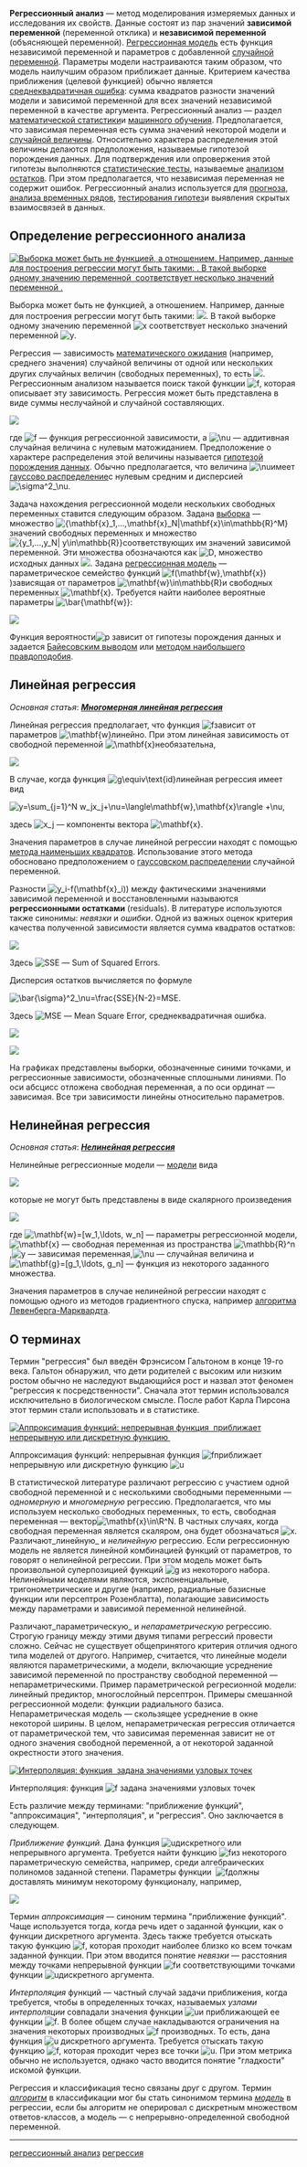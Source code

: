 **Регрессионный анализ** — метод моделирования измеряемых данных и исследования их свойств. Данные состоят из пар значений **зависимой переменной** (переменной отклика) и **независимой переменной** (объясняющей переменной). [Регрессионная модель](http://www.machinelearning.ru/wiki/index.php?title=%D0%A0%D0%B5%D0%B3%D1%80%D0%B5%D1%81%D1%81%D0%B8%D0%BE%D0%BD%D0%BD%D0%B0%D1%8F_%D0%BC%D0%BE%D0%B4%D0%B5%D0%BB%D1%8C "Регрессионная модель") есть функция независимой переменной и параметров с добавленной [случайной переменной](http://www.machinelearning.ru/wiki/index.php?title=%D0%A1%D0%BB%D1%83%D1%87%D0%B0%D0%B9%D0%BD%D0%B0%D1%8F_%D0%BF%D0%B5%D1%80%D0%B5%D0%BC%D0%B5%D0%BD%D0%BD%D0%B0%D1%8F&action=edit "Случайная переменная"). Параметры модели настраиваются таким образом, что модель наилучшим образом приближает данные. Критерием качества приближения (целевой функцией) обычно является [среднеквадратичная ошибка](http://www.machinelearning.ru/wiki/index.php?title=%D0%A1%D1%80%D0%B5%D0%B4%D0%BD%D0%B5%D0%BA%D0%B2%D0%B0%D0%B4%D1%80%D0%B0%D1%82%D0%B8%D1%87%D0%BD%D0%B0%D1%8F_%D0%BE%D1%88%D0%B8%D0%B1%D0%BA%D0%B0&action=edit "Среднеквадратичная ошибка"): сумма квадратов разности значений модели и зависимой переменной для всех значений независимой переменной в качестве аргумента. Регрессионный анализ — раздел [математической статистики](http://www.machinelearning.ru/wiki/index.php?title=%D0%9C%D0%B0%D1%82%D0%B5%D0%BC%D0%B0%D1%82%D0%B8%D1%87%D0%B5%D1%81%D0%BA%D0%B0%D1%8F_%D1%81%D1%82%D0%B0%D1%82%D0%B8%D1%81%D1%82%D0%B8%D0%BA%D0%B0 "Математическая статистика")и [машинного обучения](http://www.machinelearning.ru/wiki/index.php?title=%D0%9C%D0%B0%D1%88%D0%B8%D0%BD%D0%BD%D0%BE%D0%B5_%D0%BE%D0%B1%D1%83%D1%87%D0%B5%D0%BD%D0%B8%D0%B5 "Машинное обучение"). Предполагается, что зависимая переменная есть сумма значений некоторой модели и [случайной величины](http://www.machinelearning.ru/wiki/index.php?title=%D0%A1%D0%BB%D1%83%D1%87%D0%B0%D0%B9%D0%BD%D0%B0%D1%8F_%D0%B2%D0%B5%D0%BB%D0%B8%D1%87%D0%B8%D0%BD%D0%B0 "Случайная величина"). Относительно характера распределения этой величины делаются предположения, называемые гипотезой порождения данных. Для подтверждения или опровержения этой гипотезы выполняются [статистические тесты](http://www.machinelearning.ru/wiki/index.php?title=%D0%A1%D1%82%D0%B0%D1%82%D0%B8%D1%81%D1%82%D0%B8%D1%87%D0%B5%D1%81%D0%BA%D0%B8%D0%B9_%D1%82%D0%B5%D1%81%D1%82 "Статистический тест"), называемые [анализом остатков](http://www.machinelearning.ru/wiki/index.php?title=%D0%90%D0%BD%D0%B0%D0%BB%D0%B8%D0%B7_%D0%BE%D1%81%D1%82%D0%B0%D1%82%D0%BA%D0%BE%D0%B2&action=edit "Анализ остатков"). При этом предполагается, что независимая переменная не содержит ошибок. Регрессионный анализ используется для [прогноза](http://www.machinelearning.ru/wiki/index.php?title=%D0%9F%D1%80%D0%BE%D0%B3%D0%BD%D0%BE%D0%B7 "Прогноз"), [анализа временных рядов](http://www.machinelearning.ru/wiki/index.php?title=%D0%90%D0%BD%D0%B0%D0%BB%D0%B8%D0%B7_%D0%B2%D1%80%D0%B5%D0%BC%D0%B5%D0%BD%D0%BD%D1%8B%D1%85_%D1%80%D1%8F%D0%B4%D0%BE%D0%B2&action=edit "Анализ временных рядов"), [тестирования гипотез](http://www.machinelearning.ru/wiki/index.php?title=%D0%A2%D0%B5%D1%81%D1%82%D0%B8%D1%80%D0%BE%D0%B2%D0%B0%D0%BD%D0%B8%D0%B5_%D0%B3%D0%B8%D0%BF%D0%BE%D1%82%D0%B5%D0%B7&action=edit "Тестирование гипотез")и выявления скрытых взаимосвязей в данных.

## Определение регрессионного анализа

[![Выборка может быть не функцией, а отношением. Например, данные для построения регрессии могут быть такими: . В такой выборке одному значению переменной  соответствует несколько значений переменной .](/images/aa45aec38bdf4f329d2fd5662da6565b.gif)](http://www.machinelearning.ru/wiki/index.php?title=%D0%98%D0%B7%D0%BE%D0%B1%D1%80%D0%B0%D0%B6%D0%B5%D0%BD%D0%B8%D0%B5:Regression_Analysis_Regression.gif "Выборка может быть не функцией, а отношением. Например, данные для построения регрессии могут быть такими: . В такой выборке одному значению переменной  соответствует несколько значений переменной .")

Выборка может быть не функцией, а отношением. Например, данные для построения регрессии могут быть такими: ![](/images/472f2dd0832a0b89d64a63219690d951). В такой выборке одному значению переменной ![x](/images/48981423e0ea0c2528e76c4e72886832) соответствует несколько значений переменной ![y](/images/b04f085ca1dae087889ac549ba5b18d4).

Регрессия — зависимость [математического ожидания](http://www.machinelearning.ru/wiki/index.php?title=%D0%9C%D0%B0%D1%82%D0%B5%D0%BC%D0%B0%D1%82%D0%B8%D1%87%D0%B5%D1%81%D0%BA%D0%BE%D0%B5_%D0%BE%D0%B6%D0%B8%D0%B4%D0%B0%D0%BD%D0%B8%D0%B5 "Математическое ожидание") (например, среднего значения) случайной величины от одной или нескольких других случайных величин (свободных переменных), то есть ![](/images/2fccd6425802e7758dc288ab55957b2a). Регрессионным анализом называется поиск такой функции ![f](/images/bb6fcc940de74efa74ba31c0f7109e14), которая описывает эту зависимость. Регрессия может быть представлена в виде суммы неслучайной и случайной составляющих.

![](/images/0b144cb28dfcd3e23348cf58a5d290bc)

где ![f](/images/bb6fcc940de74efa74ba31c0f7109e14) — функция регрессионной зависимости, а ![\nu](/images/381c05a7bfc4664d346ee72462bf3018) — аддитивная случайная величина с нулевым матожиданием. Предположение о характере распределения этой величины называется [гипотезой порождения данных](http://www.machinelearning.ru/wiki/index.php?title=%D0%93%D0%B8%D0%BF%D0%BE%D1%82%D0%B5%D0%B7%D0%B0_%D0%BF%D0%BE%D1%80%D0%BE%D0%B6%D0%B4%D0%B5%D0%BD%D0%B8%D1%8F_%D0%B4%D0%B0%D0%BD%D0%BD%D1%8B%D1%85&action=edit "Гипотеза порождения данных"). Обычно предполагается, что величина ![\nu](/images/381c05a7bfc4664d346ee72462bf3018)имеет [гауссово распределение](http://www.machinelearning.ru/wiki/index.php?title=%D0%93%D0%B0%D1%83%D1%81%D1%81%D0%BE%D0%B2%D0%BE_%D1%80%D0%B0%D1%81%D0%BF%D1%80%D0%B5%D0%B4%D0%B5%D0%BB%D0%B5%D0%BD%D0%B8%D0%B5&action=edit "Гауссово распределение")с нулевым средним и дисперсией ![\sigma^2_\nu](/images/f83f5664b9b455d50fa5b191846c6a0a).

Задача нахождения регрессионной модели нескольких свободных переменных ставится следующим образом. Задана [выборка](http://www.machinelearning.ru/wiki/index.php?title=%D0%92%D1%8B%D0%B1%D0%BE%D1%80%D0%BA%D0%B0 "Выборка") — множество ![\{\mathbf{x}_1,...,\mathbf{x}_N|\mathbf{x}\in\mathbb{R}^M\}](/images/456d3b5c28f283aad721354016b15000) значений свободных переменных и множество ![\{y_1,...,y_N| y\in\mathbb{R}\}](/images/45e708f17c753ef91c5b14a3631e4236)соответствующих им значений зависимой переменной. Эти множества обозначаются как ![D](/images/d5688c712eaec9b623dc53df4499ec62), множество исходных данных ![](/images/fb541c2f0c7c592d76ddfc7abe6a1a6b). Задана [регрессионная модель](http://www.machinelearning.ru/wiki/index.php?title=%D0%A0%D0%B5%D0%B3%D1%80%D0%B5%D1%81%D1%81%D0%B8%D0%BE%D0%BD%D0%BD%D0%B0%D1%8F_%D0%BC%D0%BE%D0%B4%D0%B5%D0%BB%D1%8C "Регрессионная модель") — параметрическое семейство функций ![f(\mathbf{w},\mathbf{x})](/images/0e23fde03695e6773a40aa56f5119893))зависящая от параметров ![\mathbf{w}\in\mathbb{R}](/images/1d80a40241fbe55698636c465f5990a2)и свободных переменных ![\mathbf{x}](/images/e04296f5007a692927fdc84ddded9709). Требуется найти наиболее вероятные параметры ![\bar{\mathbf{w}}](/images/d33e984c213fb5aecd29d3ed907096c8):

![](/images/25585dec05d1be6c146cbe1ce528cf35)

Функция вероятности![p](/images/b5824c12fe4952e8fff2d0078ffcb4b5) зависит от гипотезы порождения данных и задается [Байесовским выводом](http://www.machinelearning.ru/wiki/index.php?title=%D0%91%D0%B0%D0%B9%D0%B5%D1%81%D0%BE%D0%B2%D1%81%D0%BA%D0%B8%D0%B9_%D0%B2%D1%8B%D0%B2%D0%BE%D0%B4&action=edit "Байесовский вывод") или [методом наибольшего правдоподобия](http://www.machinelearning.ru/wiki/index.php?title=%D0%9C%D0%B5%D1%82%D0%BE%D0%B4_%D0%BD%D0%B0%D0%B8%D0%B1%D0%BE%D0%BB%D1%8C%D1%88%D0%B5%D0%B3%D0%BE_%D0%BF%D1%80%D0%B0%D0%B2%D0%B4%D0%BE%D0%BF%D0%BE%D0%B4%D0%BE%D0%B1%D0%B8%D1%8F "Метод наибольшего правдоподобия").

## Линейная регрессия

_Основная статья_: _**[Многомерная линейная регрессия](http://www.machinelearning.ru/wiki/index.php?title=%D0%9C%D0%BD%D0%BE%D0%B3%D0%BE%D0%BC%D0%B5%D1%80%D0%BD%D0%B0%D1%8F_%D0%BB%D0%B8%D0%BD%D0%B5%D0%B9%D0%BD%D0%B0%D1%8F_%D1%80%D0%B5%D0%B3%D1%80%D0%B5%D1%81%D1%81%D0%B8%D1%8F "Многомерная линейная регрессия")**_

Линейная регрессия предполагает, что функция ![f](/images/bb6fcc940de74efa74ba31c0f7109e14)зависит от параметров ![\mathbf{w}](http://www.machinelearning.ru/mimetex/?\mathbf{w})линейно. При этом линейная зависимость от свободной переменной ![\mathbf{x}](/images/e04296f5007a692927fdc84ddded9709)необязательна,

![](/images/e6012eac013a95ebb57823166a53fdc9)

В случае, когда функция ![g\equiv\text{id}](/images/9f9866764f5acfada9ebacef775cd517)линейная регрессия имеет вид

![ y=\sum_{j=1}^N w_jx_j+\nu=\langle\mathbf{w},\mathbf{x}\rangle +\nu, ](/images/21b03f4814e777fc77d64378adca0f2c)

здесь ![x_j](/images/9f5b0b1468f77ba01f82c3c91ba412a3) — компоненты вектора ![\mathbf{x}](/images/e04296f5007a692927fdc84ddded9709).

Значения параметров в случае линейной регрессии находят с помощью [метода наименьших квадратов](http://www.machinelearning.ru/wiki/index.php?title=%D0%9C%D0%B5%D1%82%D0%BE%D0%B4_%D0%BD%D0%B0%D0%B8%D0%BC%D0%B5%D0%BD%D1%8C%D1%88%D0%B8%D1%85_%D0%BA%D0%B2%D0%B0%D0%B4%D1%80%D0%B0%D1%82%D0%BE%D0%B2 "Метод наименьших квадратов"). Использование этого метода обосновано предположением о [гауссовском распределении](http://www.machinelearning.ru/wiki/index.php?title=%D0%93%D0%B0%D1%83%D1%81%D1%81%D0%BE%D0%B2%D1%81%D0%BA%D0%BE%D0%B5_%D1%80%D0%B0%D1%81%D0%BF%D1%80%D0%B5%D0%B4%D0%B5%D0%BB%D0%B5%D0%BD%D0%B8%D0%B5&action=edit "Гауссовское распределение") случайной переменной.

Разности ![y_i-f(\mathbf{x}_i)](/images/5d28fcd98221479ca547c25c5d18e695)) между фактическими значениями зависимой переменной и восстановленными называются **регрессионными остатками** (residuals). В литературе используются также синонимы: _невязки_ и _ошибки_. Одной из важных оценок критерия качества полученной зависимости является сумма квадратов остатков:

![](/images/6ec156b69566da568fdfa1d08df3cd8b)

Здесь ![SSE](http://www.machinelearning.ru/mimetex/?SSE) — Sum of Squared Errors.

Дисперсия остатков вычисляется по формуле

![\bar{\sigma}^2_\nu=\frac{SSE}{N-2}=MSE.](/images/c3a881e901cbab2886374aa4c3d46415)

Здесь ![MSE](/images/4c50d87cd80f72eca361ef86c455caf8) — Mean Square Error, среднеквадратичная ошибка.

![](/images/e9b832e1878fb4e98542e8e1ab332193.png)

![](/images/7d917fa24fb523c64a5e67634ef7f1ed.png)

На графиках представлены выборки, обозначенные синими точками, и регрессионные зависимости, обозначенные сплошными линиями. По оси абсцисс отложена свободная переменная, а по оси ординат — зависимая. Все три зависимости линейны относительно параметров.

## Нелинейная регрессия

_Основная статья_: _**[Нелинейная регрессия](http://www.machinelearning.ru/wiki/index.php?title=%D0%9D%D0%B5%D0%BB%D0%B8%D0%BD%D0%B5%D0%B9%D0%BD%D0%B0%D1%8F_%D1%80%D0%B5%D0%B3%D1%80%D0%B5%D1%81%D1%81%D0%B8%D1%8F "Нелинейная регрессия")**_

Нелинейные регрессионные модели — [модели](http://www.machinelearning.ru/wiki/index.php?title=%D0%A0%D0%B5%D0%B3%D1%80%D0%B5%D1%81%D1%81%D0%B8%D0%BE%D0%BD%D0%BD%D0%B0%D1%8F_%D0%BC%D0%BE%D0%B4%D0%B5%D0%BB%D1%8C "Регрессионная модель") вида

![](/images/6effc1caab46ec06b9b5e88595f241a7)

которые не могут быть представлены в виде скалярного произведения

![](/images/2f70ed690654fe2bd5639f728a3e888b.png)

где ![\mathbf{w}=[w_1,\ldots, w_n]](http://www.machinelearning.ru/mimetex/?\mathbf{w}=[w_1,\ldots,%20w_n]) — параметры регрессионной модели, ![\mathbf{x}](/images/e04296f5007a692927fdc84ddded9709) — свободная переменная из пространства ![\mathbb{R}^n](/images/5cb311caad5f79e234e92c56f53e3231),![y](/images/8c6a2bb5b0161fe90b6d41f1afe57a80) — зависимая переменная,![\nu](/images/381c05a7bfc4664d346ee72462bf3018) — случайная величина и ![\mathbf{g}=[g_1,\ldots, g_n]](http://www.machinelearning.ru/mimetex/?\mathbf{g}=[g_1,\ldots,%20g_n]) — функция из некоторого заданного множества.

Значения параметров в случае нелинейной регрессии находят с помощью одного из методов градиентного спуска, например [алгоритма Левенберга-Марквардта](http://www.machinelearning.ru/wiki/index.php?title=%D0%90%D0%BB%D0%B3%D0%BE%D1%80%D0%B8%D1%82%D0%BC_%D0%9B%D0%B5%D0%B2%D0%B5%D0%BD%D0%B1%D0%B5%D1%80%D0%B3%D0%B0-%D0%9C%D0%B0%D1%80%D0%BA%D0%B2%D0%B0%D1%80%D0%B4%D1%82%D0%B0 "Алгоритм Левенберга-Марквардта").

## О терминах

Термин "регрессия" был введён Фрэнсисом Гальтоном в конце 19-го века. Гальтон обнаружил, что дети родителей с высоким или низким ростом обычно не наследуют выдающийся рост и назвал этот феномен "регрессия к посредственности". Сначала этот термин использовался исключительно в биологическом смысле. После работ Карла Пирсона этот термин стали использовать и в статистике.

[![Аппроксимация функций: непрерывная функция  приближает непрерывную или дискретную функцию ](/images/60e02a705e5f353f68b96a1befc2562e.gif)](http://www.machinelearning.ru/wiki/index.php?title=%D0%98%D0%B7%D0%BE%D0%B1%D1%80%D0%B0%D0%B6%D0%B5%D0%BD%D0%B8%D0%B5:Regression_Analysis_Approximation.gif "Аппроксимация функций: непрерывная функция  приближает непрерывную или дискретную функцию ")

Аппроксимация функций: непрерывная функция ![f](/images/bb6fcc940de74efa74ba31c0f7109e14)приближает непрерывную или дискретную функцию ![u](/images/2163668fe25618eaed49674617a2da9b)

В статистической литературе различают регрессию с участием одной свободной переменной и с несколькими свободными переменными —_одномерную_ и _многомерную_ регрессию. Предполагается, что мы используем несколько свободных переменных, то есть, свободная переменная — вектор![\mathbf{x}\in\R^N](/images/57f8e8e8d2d36eb0e8793603dea1dfe5). В частных случаях, когда свободная переменная является скаляром, она будет обозначаться ![x](/images/48981423e0ea0c2528e76c4e72886832). Различают_линейную_ и _нелинейную_ регрессию. Если регрессионную модель не является линейной комбинацией функций от параметров, то говорят о нелинейной регрессии. При этом модель может быть произвольной суперпозицией функций ![g](http://www.machinelearning.ru/mimetex/?g) из некоторого набора. Нелинейными моделями являются, экспоненциальные, тригонометрические и другие (например, радиальные базисные функции или персептрон Розенблатта), полагающие зависимость между параметрами и зависимой переменной нелинейной.

Различают_параметрическую_ и _непараметрическую_ регрессию. Строгую границу между этими двумя типами регрессий провести сложно. Сейчас не существует общепринятого критерия отличия одного типа моделей от другого. Например, считается, что линейные модели являются параметрическими, а модели, включающие усреднение зависимой переменной по пространству свободной переменной —непараметрическими. Пример параметрической регресионной модели: линейный предиктор, многослойный персептрон. Примеры смешанной регрессионной модели: функции радиального базиса. Непараметрическая модель — скользящее усреднение в окне некоторой ширины. В целом, непараметрическая регрессия отличается от параметрической тем, что зависимая переменная зависит не от одного значения свободной переменной, а от некоторой заданной окрестности этого значения.

[![Интерполяция: функция  задана значениями узловых точек](/images/ff2c0309926bea9db2e6695ee00ba079.gif)](http://www.machinelearning.ru/wiki/index.php?title=%D0%98%D0%B7%D0%BE%D0%B1%D1%80%D0%B0%D0%B6%D0%B5%D0%BD%D0%B8%D0%B5:Regression_Analysis_Interpolation.gif "Интерполяция: функция  задана значениями узловых точек")

Интерполяция: функция ![f](/images/bb6fcc940de74efa74ba31c0f7109e14) задана значениями узловых точек

Есть различие между терминами: "приближение функций", "аппроксимация", "интерполяция", и "регрессия". Оно заключается в следующем.

_Приближение функций._ Дана функция ![u](/images/2163668fe25618eaed49674617a2da9b)дискретного или непрерывного аргумента. Требуется найти функцию ![f](/images/bb6fcc940de74efa74ba31c0f7109e14)из некоторого параметрическую семейства, например, среди алгебраических полиномов заданной степени. Параметры функции  ![f](/images/bb6fcc940de74efa74ba31c0f7109e14)должны доставлять минимум некоторому функционалу, например,

![](/images/d46d8d76bae2c51bd84c0dd2a1803e8f)

Термин _аппроксимация_ — синоним термина "приближение функций". Чаще используется тогда, когда речь идет о заданной функции, как о функции дискретного аргумента. Здесь также требуется отыскать такую функцию ![f](/images/bb6fcc940de74efa74ba31c0f7109e14), которая проходит наиболее близко ко всем точкам заданной функции. При этом вводится понятие _невязки_ — расстояния между точками непрерывной функции ![f](/images/bb6fcc940de74efa74ba31c0f7109e14)и соответствующими точками функции ![u](/images/2163668fe25618eaed49674617a2da9b)дискретного аргумента.

_Интерполяция_ функций — частный случай задачи приближения, когда требуется, чтобы в определенных точках, называемых _узлами интерполяции_ совпадали значения функции ![u](/images/9e51fb322fd25fce6f9facc5ac7d0fa9)и приближающей ее функции ![f](/images/bb6fcc940de74efa74ba31c0f7109e14). В более общем случае накладываются ограничения на значения некоторых производных ![f](/images/bb6fcc940de74efa74ba31c0f7109e14) производных. То есть, дана функция ![u](/images/2163668fe25618eaed49674617a2da9b) дискретного аргумента. Требуется отыскать такую функцию ![f](/images/bb6fcc940de74efa74ba31c0f7109e14), которая проходит через все точки ![u](/images/2163668fe25618eaed49674617a2da9b). При этом метрика обычно не используется, однако часто вводится понятие "гладкости" искомой функции.

Регрессия и классификация тесно связаны друг с другом. Термин _[алгоритм](http://www.machinelearning.ru/wiki/index.php?title=%D0%90%D0%BB%D0%B3%D0%BE%D1%80%D0%B8%D1%82%D0%BC "Алгоритм")_ в классификации мог бы стать синонимом термина _[модель](http://www.machinelearning.ru/wiki/index.php?title=%D0%A0%D0%B5%D0%B3%D1%80%D0%B5%D1%81%D1%81%D0%B8%D0%BE%D0%BD%D0%BD%D0%B0%D1%8F_%D0%BC%D0%BE%D0%B4%D0%B5%D0%BB%D1%8C "Регрессионная модель")_ в регрессии, если бы алгоритм не оперировал с дискретным множеством ответов-классов, а модель — с непрерывно-определенной свободной переменной.


**********
[регрессионный анализ](/tags/%D1%80%D0%B5%D0%B3%D1%80%D0%B5%D1%81%D1%81%D0%B8%D0%BE%D0%BD%D0%BD%D1%8B%D0%B9%20%D0%B0%D0%BD%D0%B0%D0%BB%D0%B8%D0%B7.md)
[регрессия](/tags/%D1%80%D0%B5%D0%B3%D1%80%D0%B5%D1%81%D1%81%D0%B8%D1%8F.md)

